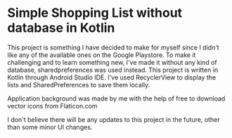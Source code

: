 # Simple Shopping List without database in Kotlin

This project is something I have decided to make for myself since I didn't like any of the available ones on the Google Playstore.
To make it challenging and to learn something new, I've made it without any kind of database, sharedpreferences was used instead.
This project is written in Kotlin through Android Studio IDE.
I've used RecyclerView to display the lists and SharedPreferences to save them locally.

Application background was made by me with the help of free to download vector icons from Flaticon.com

I don't believe there will be any updates to this project in the future, other than some minor UI changes.
